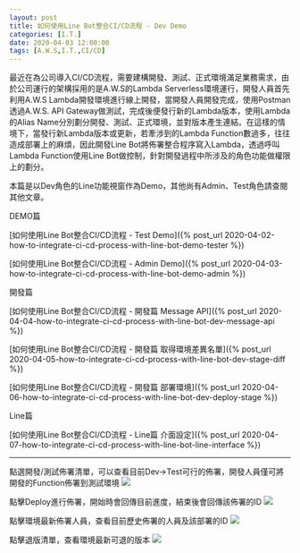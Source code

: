 ```yaml
---
layout: post
title: 如何使用Line Bot整合CI/CD流程 - Dev Demo
categories: [I.T.]
date: 2020-04-03 12:00:00
tags: [A.W.S,I.T.,CI/CD]
---
```

最近在為公司導入CI/CD流程，需要建構開發、測試、正式環境滿足業務需求，由於公司運行的架構採用的是A.W.S的Lambda Serverless環境運行，開發人員首先利用A.W.S Lambda開發環境進行線上開發，當開發人員開發完成，使用Postman透過A.W.S. API Gateway做測試，完成後便發行新的Lambda版本，使用Lambda的Alias Name分別劃分開發、測試、正式環境，並對版本產生連結。在這樣的情境下，當發行新Lambda版本或更新，若牽涉到的Lambda Function數過多，往往造成部署上的麻煩，因此開發Line Bot將佈署整合程序寫入Lambda，透過呼叫Lambda Function使用Line Bot做控制，針對開發過程中所涉及的角色功能做權限上的劃分。

本篇是以Dev角色的Line功能視窗作為Demo，其他尚有Admin、Test角色請查閱其他文章。

<!--more-->

DEMO篇

[如何使用Line Bot整合CI/CD流程 - Test Demo]({% post_url 2020-04-02-how-to-integrate-ci-cd-process-with-line-bot-demo-tester %})

[如何使用Line Bot整合CI/CD流程 - Admin Demo]({% post_url 2020-04-03-how-to-integrate-ci-cd-process-with-line-bot-demo-admin %})

開發篇

[如何使用Line Bot整合CI/CD流程 - 開發篇 Message API]({% post_url 2020-04-04-how-to-integrate-ci-cd-process-with-line-bot-dev-message-api %})

[如何使用Line Bot整合CI/CD流程 - 開發篇 取得環境差異名單]({% post_url 2020-04-05-how-to-integrate-ci-cd-process-with-line-bot-dev-stage-diff %})

[如何使用Line Bot整合CI/CD流程 - 開發篇 部署環境]({% post_url 2020-04-06-how-to-integrate-ci-cd-process-with-line-bot-dev-deploy-stage %})

Line篇

[如何使用Line Bot整合CI/CD流程 - Line篇 介面設定]({% post_url 2020-04-07-how-to-integrate-ci-cd-process-with-line-bot-line-interface %})

<hr>

點選開發/測試佈署清單，可以查看目前Dev->Test可行的佈署，開發人員僅可將開發的Function佈署到測試環境
![](/assets/2020-04-01-how-to-integrate-ci-cd-process-with-line-bot-demo-dev/2-1-Dev-Deploy-List.jpg)

點擊Deploy進行佈署，開始時會回傳目前進度，結束後會回傳該佈署的ID
![](/assets/2020-04-01-how-to-integrate-ci-cd-process-with-line-bot-demo-dev/2-2-Dev-Deploy-Done.jpg)

點擊環境最新佈署人員，查看目前歷史佈署的人員及該部署的ID
![](/assets/2020-04-01-how-to-integrate-ci-cd-process-with-line-bot-demo-dev/2-3-Dev-Deploy-History.jpg)

點擊退版清單，查看環境最新可退的版本
![](/assets/2020-04-01-how-to-integrate-ci-cd-process-with-line-bot-demo-dev/2-4-Dev-RollBack-List.jpg)

